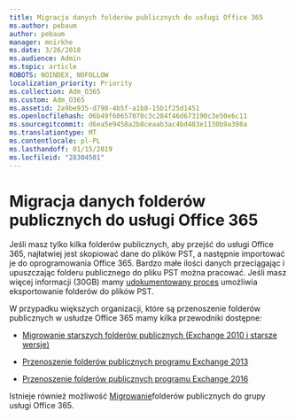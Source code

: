 ```yaml
---
title: Migracja danych folderów publicznych do usługi Office 365
ms.author: pebaum
author: pebaum
manager: mnirkhe
ms.date: 3/26/2018
ms.audience: Admin
ms.topic: article
ROBOTS: NOINDEX, NOFOLLOW
localization_priority: Priority
ms.collection: Adm_O365
ms.custom: Adm_O365
ms.assetid: 2a9be935-d798-4b5f-a1b8-15b1f25d1451
ms.openlocfilehash: 06b49f60657070c3c284f46d673190c3e50e6c11
ms.sourcegitcommit: d6ea5e9458a2b8ceaab3ac4bd483e1130b9a398a
ms.translationtype: MT
ms.contentlocale: pl-PL
ms.lasthandoff: 01/15/2019
ms.locfileid: "28304501"
---
```

# <a name="migrate-public-folder-data-to-office-365"></a>Migracja danych folderów publicznych do usługi Office 365

Jeśli masz tylko kilka folderów publicznych, aby przejść do usługi Office 365, najłatwiej jest skopiować dane do plików PST, a następnie importować je do oprogramowania Office 365. Bardzo małe ilości danych przeciągając i upuszczając folderu publicznego do pliku PST można pracować. Jeśli masz więcej informacji (30GB) mamy [udokumentowany proces](https://technet.microsoft.com/en-us/library/dn874017%28v=exchg.150%29.aspx#PSTMigrate) umożliwia eksportowanie folderów do plików PST. 
  
W przypadku większych organizacji, które są przenoszenie folderów publicznych w usłudze Office 365 mamy kilka przewodniki dostępne:
  
- [Migrowanie starszych folderów publicznych (Exchange 2010 i starsze wersje)](https://technet.microsoft.com/en-us/library/dn874017%28v=exchg.150%29.aspx)
    
- [Przenoszenie folderów publicznych programu Exchange 2013](https://technet.microsoft.com/en-us/library/mt798260%28v=exchg.150%29.aspx)
    
- [Przenoszenie folderów publicznych programu Exchange 2016](https://technet.microsoft.com/en-us/library/mt798260%28v=exchg.160%29.aspx)
    
Istnieje również możliwość [Migrowanie](https://technet.microsoft.com/library/mt843872%28v=exchg.150%29.aspx)folderów publicznych do grupy usługi Office 365.
  

